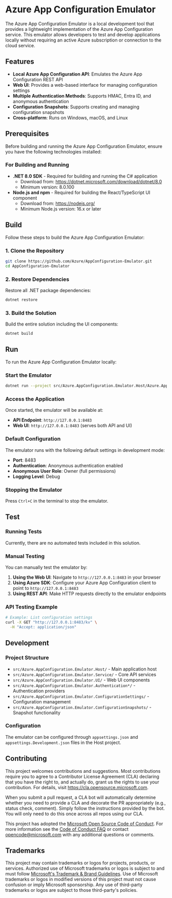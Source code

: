 # Azure App Configuration Emulator

The Azure App Configuration Emulator is a local development tool that provides a lightweight implementation of the Azure App Configuration service. This emulator allows developers to test and develop applications locally without requiring an active Azure subscription or connection to the cloud service.

## Features

- **Local Azure App Configuration API**: Emulates the Azure App Configuration REST API
- **Web UI**: Provides a web-based interface for managing configuration settings
- **Multiple Authentication Methods**: Supports HMAC, Entra ID, and anonymous authentication
- **Configuration Snapshots**: Supports creating and managing configuration snapshots
- **Cross-platform**: Runs on Windows, macOS, and Linux

## Prerequisites

Before building and running the Azure App Configuration Emulator, ensure you have the following technologies installed:

### For Building and Running
- **.NET 8.0 SDK** - Required for building and running the C# application
  - Download from: https://dotnet.microsoft.com/download/dotnet/8.0
  - Minimum version: 8.0.100
- **Node.js and npm** - Required for building the React/TypeScript UI component
  - Download from: https://nodejs.org/
  - Minimum Node.js version: 16.x or later

## Build

Follow these steps to build the Azure App Configuration Emulator:

### 1. Clone the Repository
```bash
git clone https://github.com/Azure/AppConfiguration-Emulator.git
cd AppConfiguration-Emulator
```

### 2. Restore Dependencies
Restore all .NET package dependencies:
```bash
dotnet restore
```

### 3. Build the Solution
Build the entire solution including the UI components:
```bash
dotnet build
```

## Run

To run the Azure App Configuration Emulator locally:

### Start the Emulator
```bash
dotnet run --project src/Azure.AppConfiguration.Emulator.Host/Azure.AppConfiguration.Emulator.Host.csproj
```

### Access the Application
Once started, the emulator will be available at:
- **API Endpoint**: `http://127.0.0.1:8483`
- **Web UI**: `http://127.0.0.1:8483` (serves both API and UI)

### Default Configuration
The emulator runs with the following default settings in development mode:
- **Port**: 8483
- **Authentication**: Anonymous authentication enabled
- **Anonymous User Role**: Owner (full permissions)
- **Logging Level**: Debug

### Stopping the Emulator
Press `Ctrl+C` in the terminal to stop the emulator.

## Test

### Running Tests
Currently, there are no automated tests included in this solution.

### Manual Testing
You can manually test the emulator by:

1. **Using the Web UI**: Navigate to `http://127.0.0.1:8483` in your browser
2. **Using Azure SDK**: Configure your Azure App Configuration client to point to `http://127.0.0.1:8483`
3. **Using REST API**: Make HTTP requests directly to the emulator endpoints

### API Testing Example
```bash
# Example: List configuration settings
curl -X GET "http://127.0.0.1:8483/kv" \
  -H "Accept: application/json"
```

## Development

### Project Structure
- `src/Azure.AppConfiguration.Emulator.Host/` - Main application host
- `src/Azure.AppConfiguration.Emulator.Service/` - Core API services
- `src/Azure.AppConfiguration.Emulator.UI/` - Web UI components
- `src/Azure.AppConfiguration.Emulator.Authentication*/` - Authentication providers
- `src/Azure.AppConfiguration.Emulator.ConfigurationSettings/` - Configuration management
- `src/Azure.AppConfiguration.Emulator.ConfigurationSnapshots/` - Snapshot functionality

### Configuration
The emulator can be configured through `appsettings.json` and `appsettings.Development.json` files in the Host project.

## Contributing

This project welcomes contributions and suggestions.  Most contributions require you to agree to a
Contributor License Agreement (CLA) declaring that you have the right to, and actually do, grant us
the rights to use your contribution. For details, visit https://cla.opensource.microsoft.com.

When you submit a pull request, a CLA bot will automatically determine whether you need to provide
a CLA and decorate the PR appropriately (e.g., status check, comment). Simply follow the instructions
provided by the bot. You will only need to do this once across all repos using our CLA.

This project has adopted the [Microsoft Open Source Code of Conduct](https://opensource.microsoft.com/codeofconduct/).
For more information see the [Code of Conduct FAQ](https://opensource.microsoft.com/codeofconduct/faq/) or
contact [opencode@microsoft.com](mailto:opencode@microsoft.com) with any additional questions or comments.

## Trademarks

This project may contain trademarks or logos for projects, products, or services. Authorized use of Microsoft 
trademarks or logos is subject to and must follow 
[Microsoft's Trademark & Brand Guidelines](https://www.microsoft.com/en-us/legal/intellectualproperty/trademarks/usage/general).
Use of Microsoft trademarks or logos in modified versions of this project must not cause confusion or imply Microsoft sponsorship.
Any use of third-party trademarks or logos are subject to those third-party's policies.
